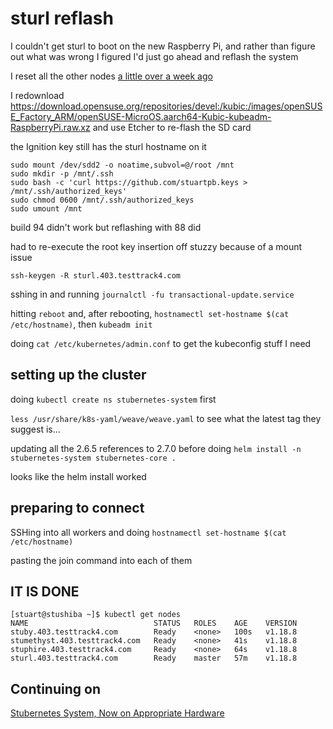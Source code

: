 # sturl reflash

I couldn't get sturl to boot on the new Raspberry Pi, and rather than figure out what was wrong I figured I'd just go ahead and reflash the system

I reset all the other nodes [a little over a week ago](hgaxp-fstnb-0dbb3-3jrhp-8wvyv)

I redownload https://download.opensuse.org/repositories/devel:/kubic:/images/openSUSE_Factory_ARM/openSUSE-MicroOS.aarch64-Kubic-kubeadm-RaspberryPi.raw.xz and use Etcher to re-flash the SD card

the Ignition key still has the sturl hostname on it

```
sudo mount /dev/sdd2 -o noatime,subvol=@/root /mnt
sudo mkdir -p /mnt/.ssh
sudo bash -c 'curl https://github.com/stuartpb.keys > /mnt/.ssh/authorized_keys'
sudo chmod 0600 /mnt/.ssh/authorized_keys
sudo umount /mnt
```

build 94 didn't work but reflashing with 88 did

had to re-execute the root key insertion off stuzzy because of a mount issue

`ssh-keygen -R sturl.403.testtrack4.com`

sshing in and running `journalctl -fu transactional-update.service`

hitting `reboot` and, after rebooting, `hostnamectl set-hostname $(cat /etc/hostname)`, then `kubeadm init`

doing `cat /etc/kubernetes/admin.conf` to get the kubeconfig stuff I need

## setting up the cluster

doing `kubectl create ns stubernetes-system` first

`less /usr/share/k8s-yaml/weave/weave.yaml` to see what the latest tag they suggest is...

updating all the 2.6.5 references to 2.7.0 before doing `helm install -n stubernetes-system stubernetes-core .`

looks like the helm install worked

## preparing to connect

SSHing into all workers and doing `hostnamectl set-hostname $(cat /etc/hostname)`

pasting the join command into each of them

## IT IS DONE

```
[stuart@stushiba ~]$ kubectl get nodes
NAME                            STATUS   ROLES    AGE    VERSION
stuby.403.testtrack4.com        Ready    <none>   100s   v1.18.8
stumethyst.403.testtrack4.com   Ready    <none>   41s    v1.18.8
stuphire.403.testtrack4.com     Ready    <none>   64s    v1.18.8
sturl.403.testtrack4.com        Ready    master   57m    v1.18.8
```

## Continuing on

[Stubernetes System, Now on Appropriate Hardware](2ryrx-50dkp-4nb6h-w4kpw-j6076)
